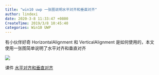 ```yaml
---
title: "win10 uwp 一张图说明水平对齐和垂直对齐"
author: lindexi
date: 2020-3-8 11:33:47 +0800
CreateTime: 2019/3/8 10:45:40
categories: Win10 UWP
---
```


有小伙伴好奇 HorizontalAlignment 和 VerticalAlignment 是如何使用的，本文使用一张图简单说明了水平对齐和垂直对齐

<!--more-->


<!-- CreateTime:2019/3/8 10:45:40 -->

<!-- csdn -->

![](http://image.acmx.xyz/lindexi%2F201938104445786)

课件 [水平对齐和垂直对齐](https://r302.cc/AnGyJn?platform=enpc&channel=copylink)


